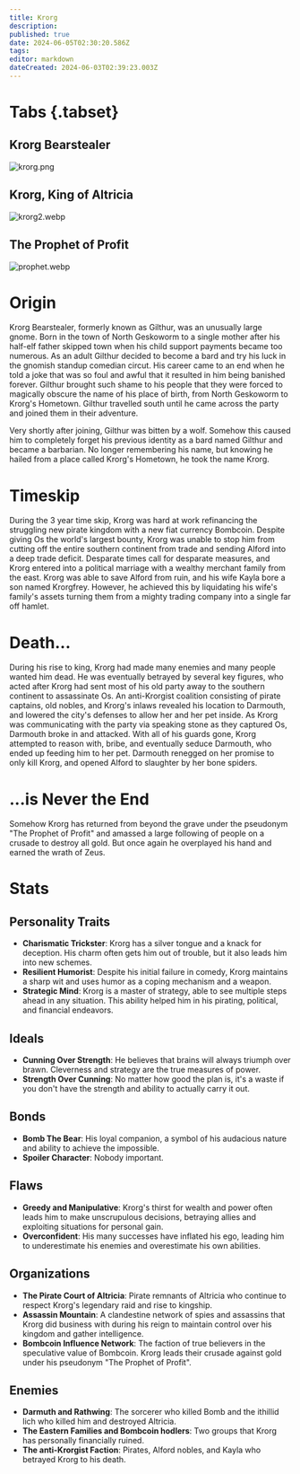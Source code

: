 ```yaml
---
title: Krorg
description: 
published: true
date: 2024-06-05T02:30:20.586Z
tags: 
editor: markdown
dateCreated: 2024-06-03T02:39:23.003Z
---
```


# Tabs {.tabset}
## Krorg Bearstealer
![krorg.png](/characters/krorg/krorg.png)
## Krorg, King of Altricia
![krorg2.webp](/characters/krorg/krorg2.webp)
## The Prophet of Profit
![prophet.webp](/characters/krorg/prophet.webp)

# Origin
Krorg Bearstealer, formerly known as Gilthur, was an unusually large gnome. Born in the town of North Geskoworm to a single mother after his half-elf father skipped town when his child support payments became too numerous. As an adult Gilthur decided to become a bard and try his luck in the gnomish standup comedian circut. His career came to an end when he told a joke that was so foul and awful that it resulted in him being banished forever. Gilthur brought such shame to his people that they were forced to magically obscure the name of his place of birth, from North Geskoworm to Krorg's Hometown. Gilthur travelled south until he came across the party and joined them in their adventure.

Very shortly after joining, Gilthur was bitten by a wolf. Somehow this caused him to completely forget his previous identity as a bard named Gilthur and became a barbarian. No longer remembering his name, but knowing he hailed from a place called Krorg's Hometown, he took the name Krorg. 

# Timeskip
During the 3 year time skip, Krorg was hard at work refinancing the struggling new pirate kingdom with a new fiat currency Bombcoin. Despite giving Os the world's largest bounty, Krorg was unable to stop him from cutting off the entire southern continent from trade and sending Alford into a deep trade deficit. Desparate times call for desparate measures, and Krorg entered into a political marriage with a wealthy merchant family from the east. Krorg was able to save Alford from ruin, and his wife Kayla bore a son named Krorgfrey. However, he achieved this by liquidating his wife's family's assets turning them from a mighty trading company into a single far off hamlet. 

# Death...

During his rise to king, Krorg had made many enemies and many people wanted him dead. He was eventually betrayed by several key figures, who acted after Krorg had sent most of his old party away to the southern continent to assassinate Os. An anti-Krorgist coalition consisting of pirate captains, old nobles, and Krorg's inlaws revealed his location to Darmouth, and lowered the city's defenses to allow her and her pet inside. As Krorg was communicating with the party via speaking stone as they captured Os, Darmouth broke in and attacked. With all of his guards gone, Krorg attempted to reason with, bribe, and eventually seduce Darmouth, who ended up feeding him to her pet. Darmouth renegged on her promise to only kill Krorg, and opened Alford to slaughter by her bone spiders. 

# ...is Never the End
Somehow Krorg has returned from beyond the grave under the pseudonym "The Prophet of Profit" and amassed a large following of people on a crusade to destroy all gold. But once again he overplayed his hand and earned the wrath of Zeus.

# Stats
## Personality Traits
- **Charismatic Trickster**: Krorg has a silver tongue and a knack for deception. His charm often gets him out of trouble, but it also leads him into new schemes.
- **Resilient Humorist**: Despite his initial failure in comedy, Krorg maintains a sharp wit and uses humor as a coping mechanism and a weapon.
- **Strategic Mind**: Krorg is a master of strategy, able to see multiple steps ahead in any situation. This ability helped him in his pirating, political, and financial endeavors.
## Ideals
- **Cunning Over Strength**: He believes that brains will always triumph over brawn. Cleverness and strategy are the true measures of power.
- **Strength Over Cunning**: No matter how good the plan is, it's a waste if you don't have the strength and ability to actually carry it out.
## Bonds
- **Bomb The Bear**: His loyal companion, a symbol of his audacious nature and ability to achieve the impossible.
- **Spoiler Character**: Nobody important.
## Flaws
- **Greedy and Manipulative**: Krorg's thirst for wealth and power often leads him to make unscrupulous decisions, betraying allies and exploiting situations for personal gain.
- **Overconfident**: His many successes have inflated his ego, leading him to underestimate his enemies and overestimate his own abilities.
## Organizations
- **The Pirate Court of Altricia**: Pirate remnants of Altricia who continue to respect Krorg's legendary raid and rise to kingship.
- **Assassin Mountain**: A clandestine network of spies and assassins that Krorg did business with during his reign to maintain control over his kingdom and gather intelligence.
- **Bombcoin Influence Network**: The faction of true believers in the speculative value of Bombcoin. Krorg leads their crusade against gold under his pseudonym "The Prophet of Profit". 
## Enemies
- **Darmuth and Rathwing**: The sorcerer who killed Bomb and the ithillid lich who killed him and destroyed Altricia.
- **The Eastern Families and Bombcoin hodlers**: Two groups that Krorg has personally financially ruined.
- **The anti-Krorgist Faction**: Pirates, Alford nobles, and Kayla who betrayed Krorg to his death. 